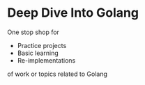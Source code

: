 # Deep Dive Into Golang

One stop shop for
- Practice projects
- Basic learning
- Re-implementations

of work or topics related to Golang

